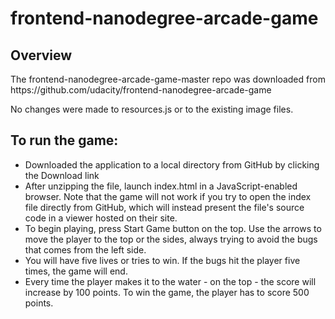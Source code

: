 frontend-nanodegree-arcade-game
===============================

<h2>Overview</h2>

<p>The frontend-nanodegree-arcade-game-master repo was downloaded from 
  https://github.com/udacity/frontend-nanodegree-arcade-game
</p>

<p>No changes were made to resources.js or to the existing image files.</p>

<h2>To run the game:</h2>

<ul>   
  <li>Downloaded the application to a local directory from GitHub by clicking the Download link</li>
  
  <li> 
  After unzipping the file, launch index.html in a JavaScript-enabled browser.  Note that the 
  game will not work if you try to open the index file directly from GitHub, 
  which will instead present the file's source code in a viewer hosted on their site.
  </li>
  
  <li>
  To begin playing, press Start Game button on the top.  Use the arrows to move the player
  to the top or the sides, always trying to avoid the bugs that comes from the left side. 
  </li>
  
  <li>You will have five lives or tries to win.  If the bugs hit the player five times, the game will end.</li>
  
  <li>
  Every time the player makes it to the water - on the top - the score will increase by 100 points.
  To win the game, the player has to score 500 points.
  </li>

</ul>
